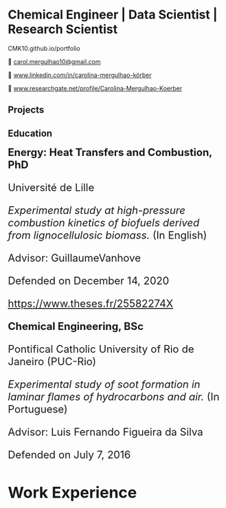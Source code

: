 # Chemical Engineer | Data Scientist | Research Scientist

CMK10.github.io/portfolio

:e-mail: carol.mergulhao10@gmail.com

:briefcase: www.linkedin.com/in/carolina-mergulhao-körber

:microscope: www.researchgate.net/profile/Carolina-Mergulhao-Koerber

## Projects

## Education

**<font size="5">Energy: Heat Transfers and Combustion, PhD**

Université de Lille

*Experimental study at high-pressure combustion kinetics of biofuels derived from lignocellulosic biomass.* (In English)

Advisor: GuillaumeVanhove

Defended on December 14, 2020

https://www.theses.fr/25582274X


**<font size="5">Chemical Engineering, BSc**

Pontifical Catholic University of Rio de Janeiro (PUC-Rio)

*Experimental study of soot formation in laminar flames of hydrocarbons and air.* (In Portuguese)

Advisor: Luis Fernando Figueira da Silva

Defended on July 7, 2016

## Work Experience


